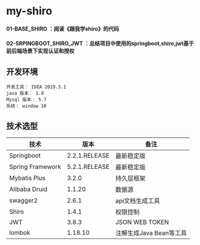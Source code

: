 # my-shiro

#### 01-BASE_SHIRO ：阅读《跟我学shiro》的代码
#### 02-SRPINGBOOT_SHIRO_JWT ：总结项目中使用的springboot,shiro,jwt基于前后端场景下实现认证和授权

## 开发环境

```shell
开发工具： IDEA 2019.3.1
java 版本： 1.8
Mysql 版本： 5.7
系统： window 10
```

## 技术选型

| 技术  | 版本 | 备注 |
| --- | --- | --- |
| Springboot | 2.2.1.RELEASE | 最新稳定版 |
| Spring Framework | 5.2.1.RELEASE | 最新稳定版 |
| Mybatis Plus | 3.2.0 | 持久层框架 |
| Alibaba Druid | 1.1.20 | 数据源 |
| swagger2 | 2.6.1 | api文档生成工具 |
| Shiro | 1.4.1 | 权限控制 |
| JWT | 3.8.3 | JSON WEB TOKEN |
| lombok | 1.18.10 | 注解生成Java Bean等工具 |


